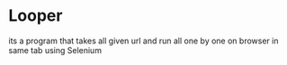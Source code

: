 # Looper
its a program that takes all given url and run all one by one on browser in same tab using Selenium
